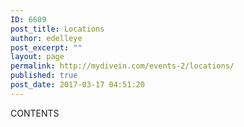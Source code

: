 ```yaml
---
ID: 6609
post_title: Locations
author: edelleye
post_excerpt: ""
layout: page
permalink: http://mydivein.com/events-2/locations/
published: true
post_date: 2017-03-17 04:51:20
---
```

CONTENTS